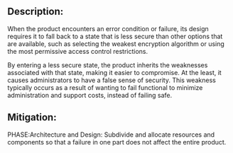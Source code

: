 ## Description:

When the product encounters an error condition or failure, its design requires it to fall back to a state that is less secure than other options that are available, such as selecting the weakest encryption algorithm or using the most permissive access control restrictions.

By entering a less secure state, the product inherits the weaknesses associated with that state, making it easier to compromise. At the least, it causes administrators to have a false sense of security. This weakness typically occurs as a result of wanting to fail functional to minimize administration and support costs, instead of failing safe.

## Mitigation:


PHASE:Architecture and Design:
Subdivide and allocate resources and components so that a failure in one part does not affect the entire product.

